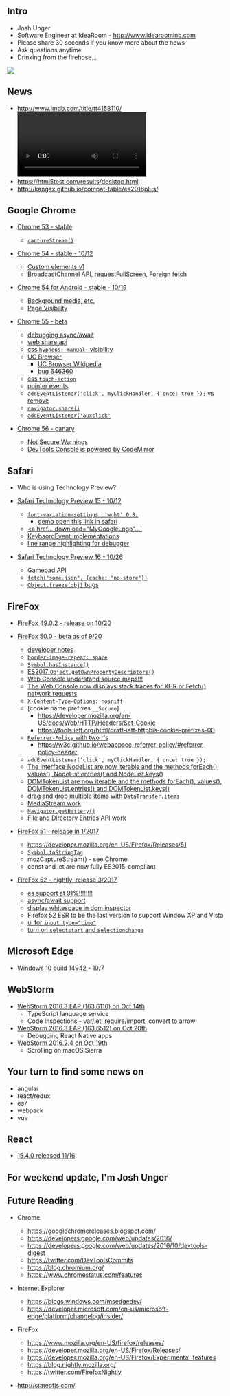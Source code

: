## Intro
* Josh Unger
* Software Engineer at IdeaRoom - http://www.idearoominc.com
* Please share 30 seconds if you know more about the news
* Ask questions anytime
* Drinking from the firehose... 

![](https://i.makeagif.com/media/10-08-2015/etdvXE.gif)

## News
 * http://www.imdb.com/title/tt4158110/
 ![](https://gitlab.com/joshunger/public/raw/master/mr-robot-snl.mp4)
 * https://html5test.com/results/desktop.html
 * http://kangax.github.io/compat-table/es2016plus/

## Google Chrome
* [Chrome 53 - stable]()
  * [`captureStream()`](https://developers.google.com/web/updates/2016/10/capture-stream)
  
* [Chrome 54 - stable - 10/12](https://googlechromereleases.blogspot.com/2016/10/stable-channel-update-for-desktop.html)
  * [Custom elements v1](https://developers.google.com/web/fundamentals/getting-started/primers/customelements)
  * [BroadcastChannel API, requestFullScreen, Foreign fetch](https://developers.google.com/web/updates/2016/10/nic54)
  
* [Chrome 54 for Android - stable - 10/19](https://googlechromereleases.blogspot.com/2016/10/chrome-for-android-update.html)
  * [Background media, etc.](http://www.androidpolice.com/2016/10/20/chrome-54-adds-background-media-playback-colored-tabs-apk-download/)
  * [Page Visibility](https://developer.mozilla.org/en-US/docs/Web/API/Page_Visibility_API)
  
* [Chrome 55 - beta]()
  * [debugging async/await](https://twitter.com/addyosmani/status/789126892402204673)
  * [web share api](https://developers.google.com/web/updates/2016/10/navigator-share)
  * [css `hyphens: manual;` visibility](https://developers.google.com/web/updates/2016/10/css-hyphens)
  * [UC Browser](https://developers.google.com/web/updates/2016/10/devtools-digest)
     * [UC Browser Wikipedia](https://en.wikipedia.org/wiki/UC_Browser)
     * [bug 646360](https://bugs.chromium.org/p/chromium/issues/detail?id=646360)
  * [css `touch-action`](https://developers.google.com/web/updates/2016/10/touch-action)
  * [pointer events](https://developers.google.com/web/updates/2016/10/pointer-events)
  * [`addEventListener('click', myClickHandler, { once: true });` vs remove](https://developers.google.com/web/updates/2016/10/addeventlistener-once)
  * [`navigator.share()`](https://developers.google.com/web/updates/2016/10/navigator-share)
  * [`addEventListener('auxclick'`](https://developers.google.com/web/updates/2016/10/auxclick)
  
* [Chrome 56 - canary]()
  * [Not Secure Warnings](https://developers.google.com/web/updates/2016/10/avoid-not-secure-warn)
  * [DevTools Console is powered by CodeMirror](https://developers.google.com/web/updates/2016/10/devtools-digest)

## Safari
* Who is using Technology Preview?
* [Safari Technology Preview 15 - 10/12](https://webkit.org/blog/6987/release-notes-for-safari-technology-preview-15/)
  * [`font-variation-settings: 'wght' 0.8;`](https://webkit.org/blog/7051/font-variations-on-the-web/)
     * [demo open this link in safari](https://jsfiddle.net/0v1wkpmz/)
  * [<a href... download="MyGoogleLogo"...`](https://developers.google.com/web/updates/2011/08/Downloading-resources-in-HTML5-a-download)
  * [KeybaordEvent implementations](https://developer.mozilla.org/en-US/docs/Web/API/KeyboardEvent)
  * [line range highlighting for debugger](https://bugs.webkit.org/show_bug.cgi?id=161658)

* [Safari Technology Preview 16 - 10/26](https://webkit.org/blog/7030/release-notes-for-safari-technology-preview-16/)
  * [Gamepad API](https://developer.mozilla.org/en-US/docs/Web/API/Gamepad_API)
  * [`fetch("some.json", {cache: "no-store"})`](https://hacks.mozilla.org/2016/03/referrer-and-cache-control-apis-for-fetch/)
  * [`Object.freeze(obj)` bugs](https://webkit.org/blog/7030/release-notes-for-safari-technology-preview-16/)
 
## FireFox
* [FireFox 49.0.2 - release on 10/20](https://www.mozilla.org/en-US/firefox/49.0.2/releasenotes/)

* [FireFox 50.0 - beta as of 9/20](https://www.mozilla.org/en-US/firefox/50.0beta/releasenotes/)
  * [developer notes](https://developer.mozilla.org/en-US/Firefox/Releases/50)
  * [`border-image-repeat: space`](https://developer.mozilla.org/en-US/docs/Web/CSS/border-image-repeat)
  * [`Symbol.hasInstance()`](https://developer.mozilla.org/en-US/docs/Web/JavaScript/Reference/Global_Objects/Symbol/hasInstance)
  * [ES2017 `Object.getOwnPropertyDescriptors()`](http://www.2ality.com/2016/02/object-getownpropertydescriptors.html)
  * [Web Console understand source maps!!!](https://developer.mozilla.org/en-US/docs/Tools/Web_Console/Console_messages#Source_maps)
  * [The Web Console now displays stack traces for XHR or Fetch() network requests](https://developer.mozilla.org/en-US/docs/Tools/Web_Console/Console_messages#Viewing_network_request_details)
  * [`X-Content-Type-Options: nosniff`]()
  * [cookie name prefixes `__Secure`]
     * https://developer.mozilla.org/en-US/docs/Web/HTTP/Headers/Set-Cookie
     * https://tools.ietf.org/html/draft-ietf-httpbis-cookie-prefixes-00
  * [`Referrer-Policy` with two r's](https://developer.mozilla.org/en-US/docs/Web/HTTP/Headers/Referrer-Policy)
     * https://w3c.github.io/webappsec-referrer-policy/#referrer-policy-header
  * `addEventListener('click', myClickHandler, { once: true });`
  * [The interface NodeList are now iterable and the methods forEach(), values(), NodeList.entries() and NodeList.keys()](https://developer.mozilla.org/en-US/docs/Web/API/NodeList)
  * [DOMTokenList are now iterable and the methods forEach(), values(), DOMTokenList.entries() and DOMTokenList.keys()](https://developer.mozilla.org/en-US/docs/Web/API/DOMTokenList)
  * [drag and drop multiple items with `DataTransfer.items`](https://developer.mozilla.org/en-US/docs/Web/API/DataTransfer/items)
  * [MediaStream work]()
  * [`Navigator.getBattery()`](https://developer.mozilla.org/en-US/docs/Web/API/Navigator/getBattery)
  * [File and Directory Entries API work](https://developer.mozilla.org/en-US/docs/Web/API/File_and_Directory_Entries_API)
* [FireFox 51 - release in 1/2017](https://developer.mozilla.org/en-US/Firefox/Releases/51)
  * https://developer.mozilla.org/en-US/Firefox/Releases/51
  * [`Symbol.toStringTag`](https://developer.mozilla.org/en-US/docs/Web/JavaScript/Reference/Global_Objects/Symbol/toStringTag)
  * mozCaptureStream() - see Chrome
  * const and let are now fully ES2015-compliant 
* [FireFox 52 - nightly, release 3/2017](https://developer.mozilla.org/en-US/Firefox/Releases/52)
  * [es support at 91%!!!!!!!!](http://kangax.github.io/compat-table/es2016plus/)
  * [async/await support](https://blog.nightly.mozilla.org/2016/11/01/async-await-support-in-firefox/)
  * [display whitespace in dom inspector](https://blog.nightly.mozilla.org/2016/10/17/devtools-now-display-white-space-text-nodes-in-the-dom-inspector/)
  * Firefox 52 ESR to be the last version to support Window XP and Vista
  * [ui for `input type="time"`](https://jsfiddle.net/69q65f7g/)
  * [turn on `selectstart` and s`electionchange`](https://developer.mozilla.org/en-US/docs/Web/Events/selectstart)

## Microsoft Edge
* [Windows 10 build 14942 - 10/7](https://developer.microsoft.com/en-us/microsoft-edge/platform/changelog/desktop/14942/)

## WebStorm
* [WebStorm 2016.3 EAP (163.6110) on Oct 14th](https://blog.jetbrains.com/webstorm/2016/10/webstorm-2016-3-eap-163-6110/)
  * TypeScript language service
  * Code Inspections - var/let, require/import, convert to arrow
* [WebStorm 2016.3 EAP (163.6512) on Oct 20th](https://blog.jetbrains.com/webstorm/2016/10/webstorm-2016-3-eap-163-6512/)
  * Debugging React Native apps
* [WebStorm 2016.2.4 on Oct 19th](https://blog.jetbrains.com/webstorm/2016/10/webstorm-2016-2-4/)
  * Scrolling on macOS Sierra 

## Your turn to find some news on
* angular
* react/redux
* es7
* webpack
* vue

## React
* [15.4.0 released 11/16](https://facebook.github.io/react/blog/2016/11/16/react-v15.4.0.html)

## For weekend update, I'm Josh Unger  

## Future Reading
* Chrome
  * https://googlechromereleases.blogspot.com/
  * https://developers.google.com/web/updates/2016/
  * https://developers.google.com/web/updates/2016/10/devtools-digest
  * https://twitter.com/DevToolsCommits
  * https://blog.chromium.org/
  * https://www.chromestatus.com/features
* Internet Explorer
  * https://blogs.windows.com/msedgedev/
  * https://developer.microsoft.com/en-us/microsoft-edge/platform/changelog/insider/
* FireFox
  * https://www.mozilla.org/en-US/firefox/releases/
  * https://developer.mozilla.org/en-US/Firefox/Releases/
  * https://developer.mozilla.org/en-US/Firefox/Experimental_features
  * https://blog.nightly.mozilla.org/
  * https://twitter.com/FirefoxNightly

* http://stateofjs.com/

